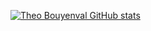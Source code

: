 [![Theo Bouyenval GitHub stats](https://github-readme-stats.vercel.app/api?username=tbouyenval&count_private=true)](https://github.com/tbouyenval/github-readme-stats)
